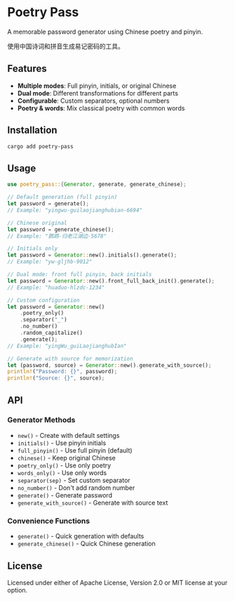 # Poetry Pass

A memorable password generator using Chinese poetry and pinyin.

使用中国诗词和拼音生成易记密码的工具。

## Features

- **Multiple modes**: Full pinyin, initials, or original Chinese
- **Dual mode**: Different transformations for different parts
- **Configurable**: Custom separators, optional numbers
- **Poetry & words**: Mix classical poetry with common words

## Installation

```bash
cargo add poetry-pass
```

## Usage

```rust
use poetry_pass::{Generator, generate, generate_chinese};

// Default generation (full pinyin)
let password = generate();
// Example: "yingwu-guilaojianghubian-6694"

// Chinese original
let password = generate_chinese();
// Example: "鹦鹉-归老江湖边-5678"

// Initials only
let password = Generator::new().initials().generate();
// Example: "yw-gljhb-9012"

// Dual mode: front full pinyin, back initials
let password = Generator::new().front_full_back_init().generate();
// Example: "huaduo-hlzdc-1234"

// Custom configuration
let password = Generator::new()
    .poetry_only()
    .separator("_")
    .no_number()
    .random_capitalize()
    .generate();
// Example: "yingWu_guiLaojianghubIan"

// Generate with source for memorization
let (password, source) = Generator::new().generate_with_source();
println!("Password: {}", password);
println!("Source: {}", source);
```

## API

### Generator Methods

- `new()` - Create with default settings
- `initials()` - Use pinyin initials
- `full_pinyin()` - Use full pinyin (default)
- `chinese()` - Keep original Chinese
- `poetry_only()` - Use only poetry
- `words_only()` - Use only words
- `separator(sep)` - Set custom separator
- `no_number()` - Don't add random number
- `generate()` - Generate password
- `generate_with_source()` - Generate with source text

### Convenience Functions

- `generate()` - Quick generation with defaults
- `generate_chinese()` - Quick Chinese generation

## License

Licensed under either of Apache License, Version 2.0 or MIT license at your option.
